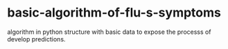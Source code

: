 # basic-algorithm-of-flu-s-symptoms
algorithm in python structure with basic data to expose the processs of develop predictions.
